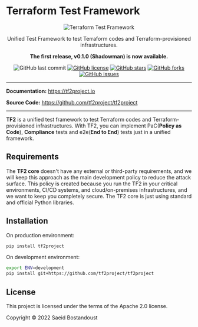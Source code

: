 # Terraform Test Framework

<p align="center">
  <img src="https://raw.githubusercontent.com/tf2project/tf2project/master/docs/assets/logo.png" alt="Terraform Test Framework">
</p>

<p align="center">Unified Test Framework to test Terraform codes and Terraform-provisioned infrastructures.</p>

<p align="center">
<strong>The first release, v0.1.0 (Shadowman) is now available.</strong>
</p>

<p align="center">
  <img src="https://img.shields.io/github/last-commit/tf2project/tf2project" alt="GitHub last commit">
  <a href="https://github.com/tf2project/tf2project/blob/master/LICENSE" target="_blank"><img src="https://img.shields.io/github/license/tf2project/tf2project" alt="GitHub license"></a>
  <a href="https://github.com/tf2project/tf2project/stargazers" target="_blank"><img src="https://img.shields.io/github/stars/tf2project/tf2project" alt="GitHub stars"></a>
  <a href="https://github.com/tf2project/tf2project/network" target="_blank"><img src="https://img.shields.io/github/forks/tf2project/tf2project" alt="GitHub forks"></a>
  <a href="https://github.com/tf2project/tf2project/issues" target="_blank"><img src="https://img.shields.io/github/issues/tf2project/tf2project" alt="GitHub issues"></a>
</p>

---

**Documentation:** <a href="https://tf2project.io" target="_blank">https://tf2project.io</a>

**Source Code:** <a href="https://github.com/tf2project/tf2project" target="_blank">https://github.com/tf2project/tf2project</a>

---

**TF2** is a unified test framework to test Terraform codes and Terraform-provisioned infrastructures. With TF2, you can implement PaC(**Policy as Code**), **Compliance** tests and e2e(**End to End**) tests just in a unified framework.

## Requirements

The **TF2 core** doesn't have any external or third-party requirements, and we will keep this approach as the main development policy to reduce the attack surface. This policy is created because you run the TF2 in your critical environments, CI/CD systems, and cloud/on-premises infrastructures, and we want to keep you completely secure. The TF2 core is just using standard and official Python libraries.

## Installation

On production environment:

```bash
pip install tf2project
```

On development environment:

```bash
export ENV=development
pip install git+https://github.com/tf2project/tf2project
```

## License

This project is licensed under the terms of the Apache 2.0 license.

Copyright &copy; 2022 Saeid Bostandoust
